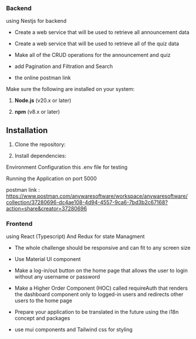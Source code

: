 ### Backend 


using Nestjs for backend



* Create a web service that will be used to retrieve all announcement data



* Create a web service that will be used to retrieve all of the quiz data



* Make all of the CRUD operations for the announcement and quiz


* add Pagination and Filtration  and Search



* the online postman link



Make sure the following are installed on your system:



1. **Node.js** (v20.x or later)



2. **npm** (v8.x or later)


## Installation


1. Clone the repository:



2. Install dependencies:




Environment Configuration   this .env file for testing




 Running the Application on port 5000




postman link : https://www.postman.com/anywaresoftware/workspace/anywaresoftware/collection/37280696-dc4ae108-4d94-4557-9ca6-7bd3b2c67168?action=share&creator=37280696




### Frontend



using React (Typescript) And Redux for state Managment 



* The whole challenge should be responsive and can fit to any screen size



* Use Material UI component



* Make a log-in/out button on the home page that allows the user to login without any username or password



* Make a Higher Order Component (HOC) called requireAuth that renders the dashboard component only to logged-in users and redirects other users to the home page



* Prepare your application to be translated in the future using the i18n concept and packages



* use mui components and Tailwind css for styling 




